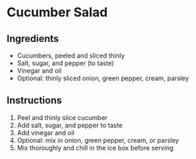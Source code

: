 # Cucumber Salad

## Ingredients

- Cucumbers, peeled and sliced thinly
- Salt, sugar, and pepper (to taste)
- Vinegar and oil
- Optional: thinly sliced onion, green pepper, cream, parsley

## Instructions

1. Peel and thinly slice cucumber
2. Add salt, sugar, and pepper to taste
3. Add vinegar and oil
4. Optional: mix in onion, green pepper, cream, or parsley
5. Mix thoroughly and chill in the ice box before serving
